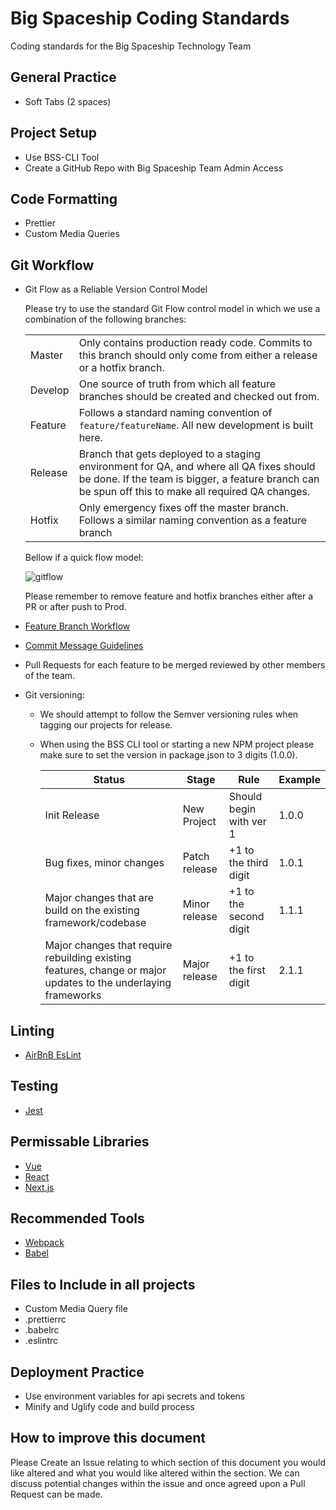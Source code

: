 # Big Spaceship Coding Standards
Coding standards for the Big Spaceship Technology Team

## General Practice
* Soft Tabs (2 spaces)

## Project Setup
* Use BSS-CLI Tool
* Create a GitHub Repo with Big Spaceship Team Admin Access

## Code Formatting
* Prettier
* Custom Media Queries

## Git Workflow
* Git Flow as a Reliable Version Control Model

  Please try to use the standard Git Flow control model in which we use a combination of the following branches:

  |                |                         |
  |----------------|-------------------------------|
  |Master			 |Only contains production ready code. Commits to this branch should only come from either a release or a hotfix branch.|
  |Develop          |One source of truth from which all feature branches should be created and checked out from.|
  |Feature          |Follows a standard naming convention of `feature/featureName`. All new development is built here.|
  |Release          |Branch that gets deployed to a staging environment for QA, and where all QA fixes should be done. If the team is bigger, a feature branch can be spun off this to make all required QA changes.|
  |Hotfix          |Only emergency fixes off the master branch. Follows a similar naming convention as a feature branch|

  Bellow if a quick flow model:

  ![gitflow](https://user-images.githubusercontent.com/5499946/37505531-d1dd396c-28bb-11e8-921d-1124af180b3f.png)

  Please remember to remove feature and hotfix branches either after a PR or after push to Prod.

* [Feature Branch Workflow](https://www.atlassian.com/git/tutorials/comparing-workflows#feature-branch-workflow)
* [Commit Message Guidelines](https://gist.github.com/robertpainsi/b632364184e70900af4ab688decf6f53)
* Pull Requests for each feature to be merged reviewed by other members of the team.
* Git versioning:
  * We should attempt to follow the Semver versioning rules when tagging our projects for release. 
  * When using the BSS CLI tool or starting a new NPM project please make sure to set the version in package.json to 3 digits (1.0.0).
  
    | Status | Stage | Rule | Example |
    | -- | -- | -- | -- |
    | Init Release | New Project | Should begin with ver 1 | 1.0.0 |
    | Bug fixes, minor changes | Patch release | +1 to the third digit | 1.0.1 |
    | Major changes that are build on the existing framework/codebase | Minor release | +1 to the second digit | 1.1.1 |
    | Major changes that require rebuilding existing features, change or major updates to the underlaying frameworks | Major release | +1 to the first digit | 2.1.1 |

## Linting
* [AirBnB EsLint](https://github.com/bigspaceship/javascript)

## Testing
* [Jest](https://facebook.github.io/jest/)

## Permissable Libraries
* [Vue](https://vuejs.org/)
* [React](https://reactjs.org/)
* [Next.js](https://github.com/zeit/next.js/)

## Recommended Tools
* [Webpack](https://webpack.js.org/)
* [Babel](https://babeljs.io/)

## Files to Include in all projects
* Custom Media Query file
* .prettierrc
* .babelrc
* .eslintrc

## Deployment Practice
* Use environment variables for api secrets and tokens
* Minify and Uglify code and build process

## How to improve this document
Please Create an Issue relating to which section of this document you would like altered and what you would like altered within the section. We can discuss potential changes within the issue and once agreed upon a Pull Request can be made.
